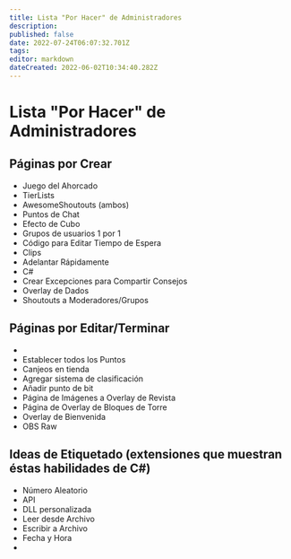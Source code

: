 ```yaml
---
title: Lista "Por Hacer" de Administradores
description:
published: false
date: 2022-07-24T06:07:32.701Z
tags:
editor: markdown
dateCreated: 2022-06-02T10:34:40.282Z
---
```


# Lista "Por Hacer" de Administradores

## Páginas por Crear
- Juego del Ahorcado
- TierLists
- AwesomeShoutouts (ambos)
- Puntos de Chat
- Efecto de Cubo
- Grupos de usuarios 1 por 1
- Código para Editar Tiempo de Espera
- Clips
- Adelantar Rápidamente
- C#
- Crear Excepciones para Compartir Consejos
- Overlay de Dados
- Shoutouts a Moderadores/Grupos




## Páginas por Editar/Terminar

-
- Establecer todos los Puntos
- Canjeos en tienda
- Agregar sistema de clasificación
- Añadir punto de bit
- Página de Imágenes a Overlay de Revista
- Página de Overlay de Bloques de Torre
- Overlay de Bienvenida
- OBS Raw

## Ideas de Etiquetado (extensiones que muestran éstas habilidades de C#)
- Número Aleatorio
- API
- DLL personalizada
- Leer desde Archivo
- Escribir a Archivo
- Fecha y Hora
- 
